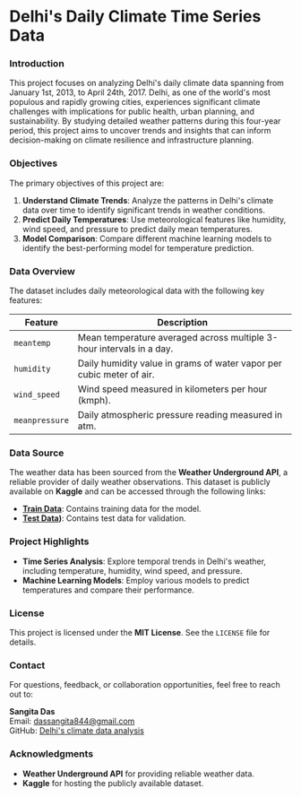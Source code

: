 # **Delhi's Daily Climate Time Series Data**

### **Introduction**
This project focuses on analyzing Delhi's daily climate data spanning from January 1st, 2013, to April 24th, 2017. Delhi, as one of the world's most populous and rapidly growing cities, experiences significant climate challenges with implications for public health, urban planning, and sustainability. By studying detailed weather patterns during this four-year period, this project aims to uncover trends and insights that can inform decision-making on climate resilience and infrastructure planning.


### **Objectives**
The primary objectives of this project are:
1. **Understand Climate Trends**: Analyze the patterns in Delhi's climate data over time to identify significant trends in weather conditions.
2. **Predict Daily Temperatures**: Use meteorological features like humidity, wind speed, and pressure to predict daily mean temperatures.
3. **Model Comparison**: Compare different machine learning models to identify the best-performing model for temperature prediction.


### **Data Overview**
The dataset includes daily meteorological data with the following key features:

| **Feature**     | **Description**                                                                 |
|------------------|---------------------------------------------------------------------------------|
| `meantemp`       | Mean temperature averaged across multiple 3-hour intervals in a day.           |
| `humidity`       | Daily humidity value in grams of water vapor per cubic meter of air.           |
| `wind_speed`     | Wind speed measured in kilometers per hour (kmph).                             |
| `meanpressure`   | Daily atmospheric pressure reading measured in atm.                            |

### **Data Source**
The weather data has been sourced from the **Weather Underground API**, a reliable provider of daily weather observations. This dataset is publicly available on **Kaggle** and can be accessed through the following links:

- **[Train Data](https://www.kaggle.com/datasets/sumanthvrao/daily-climate-time-series-data/data?select=DailyDelhiClimateTrain.csv)**: Contains training data for the model.
- **[Test Data](https://www.kaggle.com/datasets/sumanthvrao/daily-climate-time-series-data/data?select=DailyDelhiClimateTest.csv))**: Contains test data for validation.

### **Project Highlights**
- **Time Series Analysis**: Explore temporal trends in Delhi's weather, including temperature, humidity, wind speed, and pressure.
- **Machine Learning Models**: Employ various models to predict temperatures and compare their performance.

### **License**
This project is licensed under the **MIT License**. See the `LICENSE` file for details.

### **Contact**
For questions, feedback, or collaboration opportunities, feel free to reach out to:

**Sangita Das**  
Email: dassangita844@gmail.com  
GitHub: [Delhi's climate data analysis](https://github.com/dassangita844/Climate-data-analysis-Delhi-) 

### **Acknowledgments**
- **Weather Underground API** for providing reliable weather data.
- **Kaggle** for hosting the publicly available dataset.
